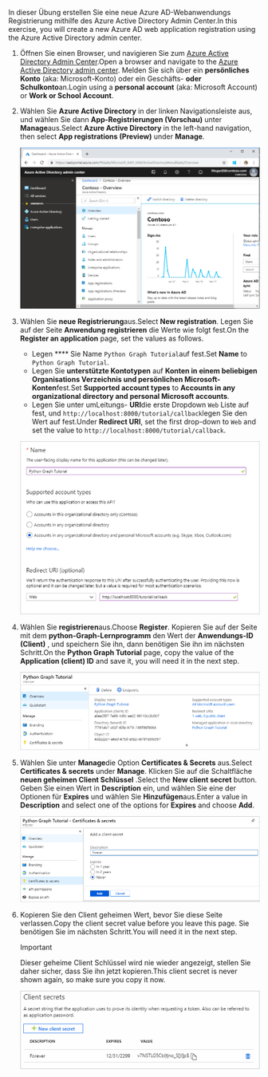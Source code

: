 <!-- markdownlint-disable MD002 MD041 -->

<span data-ttu-id="04fee-101">In dieser Übung erstellen Sie eine neue Azure AD-Webanwendungs Registrierung mithilfe des Azure Active Directory Admin Center.</span><span class="sxs-lookup"><span data-stu-id="04fee-101">In this exercise, you will create a new Azure AD web application registration using the Azure Active Directory admin center.</span></span>

1. <span data-ttu-id="04fee-102">Öffnen Sie einen Browser, und navigieren Sie zum [Azure Active Directory Admin Center](https://aad.portal.azure.com).</span><span class="sxs-lookup"><span data-stu-id="04fee-102">Open a browser and navigate to the [Azure Active Directory admin center](https://aad.portal.azure.com).</span></span> <span data-ttu-id="04fee-103">Melden Sie sich über ein **persönliches Konto** (aka: Microsoft-Konto) oder ein Geschäfts- **oder Schulkonto**an.</span><span class="sxs-lookup"><span data-stu-id="04fee-103">Login using a **personal account** (aka: Microsoft Account) or **Work or School Account**.</span></span>

1. <span data-ttu-id="04fee-104">Wählen Sie **Azure Active Directory** in der linken Navigationsleiste aus, und wählen Sie dann **App-Registrierungen (Vorschau)** unter **Manage**aus.</span><span class="sxs-lookup"><span data-stu-id="04fee-104">Select **Azure Active Directory** in the left-hand navigation, then select **App registrations (Preview)** under **Manage**.</span></span>

    ![<span data-ttu-id="04fee-105">Screenshot der APP-Registrierungen</span><span class="sxs-lookup"><span data-stu-id="04fee-105">A screenshot of the App registrations</span></span> ](./images/aad-portal-app-registrations.png)

1. <span data-ttu-id="04fee-106">Wählen Sie **neue Registrierung**aus.</span><span class="sxs-lookup"><span data-stu-id="04fee-106">Select **New registration**.</span></span> <span data-ttu-id="04fee-107">Legen Sie auf der Seite **Anwendung registrieren** die Werte wie folgt fest.</span><span class="sxs-lookup"><span data-stu-id="04fee-107">On the **Register an application** page, set the values as follows.</span></span>

    - <span data-ttu-id="04fee-108">Legen \*\*\*\* Sie Name `Python Graph Tutorial`auf fest.</span><span class="sxs-lookup"><span data-stu-id="04fee-108">Set **Name** to `Python Graph Tutorial`.</span></span>
    - <span data-ttu-id="04fee-109">Legen Sie **unterstützte Kontotypen** auf **Konten in einem beliebigen Organisations Verzeichnis und persönlichen Microsoft-Konten**fest.</span><span class="sxs-lookup"><span data-stu-id="04fee-109">Set **Supported account types** to **Accounts in any organizational directory and personal Microsoft accounts**.</span></span>
    - <span data-ttu-id="04fee-110">Legen Sie unter umLeitungs- **URI**die erste Dropdown `Web` Liste auf fest, und `http://localhost:8000/tutorial/callback`legen Sie den Wert auf fest.</span><span class="sxs-lookup"><span data-stu-id="04fee-110">Under **Redirect URI**, set the first drop-down to `Web` and set the value to `http://localhost:8000/tutorial/callback`.</span></span>

    ![Screenshot der Seite "Registrieren einer Anwendung"](./images/aad-register-an-app.png)

1. <span data-ttu-id="04fee-112">Wählen Sie **registrieren**aus.</span><span class="sxs-lookup"><span data-stu-id="04fee-112">Choose **Register**.</span></span> <span data-ttu-id="04fee-113">Kopieren Sie auf der Seite mit dem **python-Graph-Lernprogramm** den Wert der **Anwendungs-ID (Client)** , und speichern Sie ihn, dann benötigen Sie ihn im nächsten Schritt.</span><span class="sxs-lookup"><span data-stu-id="04fee-113">On the **Python Graph Tutorial** page, copy the value of the **Application (client) ID** and save it, you will need it in the next step.</span></span>

    ![Screenshot der Anwendungs-ID der neuen App-Registrierung](./images/aad-application-id.png)

1. <span data-ttu-id="04fee-115">Wählen Sie unter **Manage**die Option **Certificates & Secrets** aus.</span><span class="sxs-lookup"><span data-stu-id="04fee-115">Select **Certificates & secrets** under **Manage**.</span></span> <span data-ttu-id="04fee-116">Klicken Sie auf die Schaltfläche **neuen geheimen Client Schlüssel** .</span><span class="sxs-lookup"><span data-stu-id="04fee-116">Select the **New client secret** button.</span></span> <span data-ttu-id="04fee-117">Geben Sie einen Wert in **Description** ein, und wählen Sie eine der Optionen für **Expires** und wählen Sie **Hinzufügen**aus.</span><span class="sxs-lookup"><span data-stu-id="04fee-117">Enter a value in **Description** and select one of the options for **Expires** and choose **Add**.</span></span>

    ![Screenshot des Dialogfelds zum Hinzufügen eines geheimen Clients](./images/aad-new-client-secret.png)

1. <span data-ttu-id="04fee-119">Kopieren Sie den Client geheimen Wert, bevor Sie diese Seite verlassen.</span><span class="sxs-lookup"><span data-stu-id="04fee-119">Copy the client secret value before you leave this page.</span></span> <span data-ttu-id="04fee-120">Sie benötigen Sie im nächsten Schritt.</span><span class="sxs-lookup"><span data-stu-id="04fee-120">You will need it in the next step.</span></span>

    > [!IMPORTANT]
    > <span data-ttu-id="04fee-121">Dieser geheime Client Schlüssel wird nie wieder angezeigt, stellen Sie daher sicher, dass Sie ihn jetzt kopieren.</span><span class="sxs-lookup"><span data-stu-id="04fee-121">This client secret is never shown again, so make sure you copy it now.</span></span>

    ![Screenshot des neu hinzugefügten geheimen Clients](./images/aad-copy-client-secret.png)